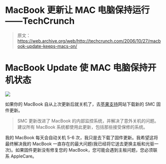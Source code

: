 # MacBook 更新让 MAC 电脑保持运行——TechCrunch

> 原文：<https://web.archive.org/web/http://techcrunch.com/2006/10/27/macbook-update-keeps-macs-on/>

# MacBook Update 使 MAC 电脑保持开机状态

![](img/238f56a28e2e5ad3f19e478a0f01223e.png)

如果你的 MacBook 自从上次更新后就关机了，去[苹果支持](https://web.archive.org/web/20201202124947/http://www.apple.com/support/downloads/macbooksmcfirmwareupdate11.html)网站下载新的 SMC 固件更新。

> SMC 更新改进了 MacBook 的内部监控系统，并解决了意外关机的问题。建议所有 MacBook 系统都使用此更新，包括那些接受保修的系统。

我的 MacBook 每天会自动关机 5-6 次，我只是去下载了固件更新。我希望这将最终解决我的 MacBook 一直存在的最大问题(我已经将它送去更换主板和光驱一次)。如果固件更新没有修复您的 MacBook，您可能会遇到主板问题，您必须联系 AppleCare。